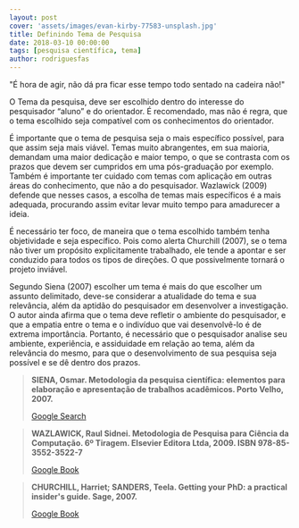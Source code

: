 ```yaml
---
layout: post
cover: 'assets/images/evan-kirby-77583-unsplash.jpg'
title: Definindo Tema de Pesquisa
date: 2018-03-10 00:00:00
tags: [pesquisa científica, tema]
author: rodriguesfas
---
```


<p>
  "É hora de agir, não dá pra ficar esse tempo todo sentado na cadeira não!"
</p>

<p>
  O Tema da pesquisa, deve ser escolhido dentro do interesse do pesquisador “aluno” e do orientador. É recomendado, mas não é regra, que o tema escolhido seja compatível com os conhecimentos do orientador.
</p>

<p>
  É importante que o tema de pesquisa seja o mais específico possível, para que assim seja mais viável. Temas muito abrangentes, em sua maioria, demandam uma maior dedicação e maior tempo, o que se contrasta com os prazos que devem ser cumpridos em uma pós-graduação por exemplo. Também é importante ter cuidado com temas com aplicação em outras áreas do conhecimento, que não a do pesquisador. Wazlawick (2009) defende que nesses casos, a escolha de temas mais específicos é a mais adequada, procurando assim evitar levar muito tempo para amadurecer a ideia.
</p>

<p>
  É necessário ter foco, de maneira que o tema escolhido também tenha objetividade e seja específico. Pois como alerta Churchill (2007), se o tema não tiver um propósito explicitamente trabalhado, ele tende a apontar e ser conduzido para todos os tipos de direções. O que possivelmente tornará o projeto inviável.
</p>

<p>
  Segundo Siena (2007) escolher um tema é mais do que escolher um assunto delimitado, deve-se considerar a atualidade do tema e sua relevância, além da aptidão do pesquisador em desenvolver a investigação.  O autor ainda afirma que o tema deve refletir o ambiente do pesquisador, e que a empatia entre o tema e o indivíduo que vai desenvolvê-lo é de extrema importância. Portanto, é necessário que o pesquisador analise seu ambiente, experiência, e assiduidade em relação ao tema, além da relevância do mesmo, para que o desenvolvimento de sua pesquisa seja possível e se dê dentro dos prazos.
</p>


<blockquote>
  <b>
    SIENA, Osmar. Metodologia da pesquisa científica: elementos para elaboração e apresentação de trabalhos acadêmicos. Porto Velho, 2007.
  </b>
  <p>
    <a title="SIENA, Osmar. Metodologia da pesquisa científica: elementos para elaboração e apresentação de trabalhos acadêmicos. Porto Velho, 2007." href="https://www.google.com/search?tbm=bks&q=Metodologia+da+pesquisa+cient%C3%ADfica%3A+elementos+para+elabora%C3%A7%C3%A3o+e+apresenta%C3%A7%C3%A3o+de+trabalhos+acad%C3%AAmicos" target="_blank">Google Search</a>
  </p>
</blockquote>

<blockquote>
  <b>
    WAZLAWICK, Raul Sidnei. Metodologia de Pesquisa para Ciência da Computação. 6º Tiragem. Elsevier Editora Ltda, 2009. ISBN 978-85-3552-3522-7 
  </b>
  <p>
    <a title="WAZLAWICK, Raul Sidnei. Metodologia de Pesquisa para Ciência da Computação. 6º Tiragem. Elsevier Editora Ltda, 2009. ISBN 978-85-3552-3522-7" href="https://books.google.com.br/books?id=BZioBQAAQBAJ&printsec=frontcover&dq=Metodologia+de+Pesquisa+para+Ci%C3%AAncia+da+Computa%C3%A7%C3%A3o&hl=pt-BR&sa=X&ved=0ahUKEwi32Me63uDZAhVDg5AKHV24CmoQ6AEIKDAA#v=onepage&q=Metodologia%20de%20Pesquisa%20para%20Ci%C3%AAncia%20da%20Computa%C3%A7%C3%A3o&f=false" target="_blank">Google Book</a>
  </p>
</blockquote>

<blockquote>
  <b>
    CHURCHILL, Harriet; SANDERS, Teela. Getting your PhD: a practical insider's guide. Sage, 2007.
  </b>
  <p>
    <a title="CHURCHILL, Harriet; SANDERS, Teela. Getting your PhD: a practical insider's guide. Sage, 2007." href="https://books.google.com.br/books?id=Sq3adqAie8oC&printsec=frontcover&dq=Getting+Your+PhD:+A+Practical+Insider%27s+Guide+(Survival+Skills+for+Scholars)&hl=pt-BR&sa=X&ved=0ahUKEwiV_cSa3uDZAhXFW5AKHSPrBhsQ6AEIKDAA#v=onepage&q&f=false" target="_blank">Google Book</a>
  </p>
</blockquote>
